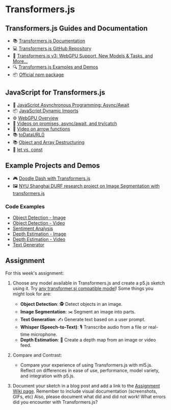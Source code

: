 # Transformers.js

## Transformers.js Guides and Documentation

- 📚 [Transformers.js Documentation](https://huggingface.co/docs/transformers.js/)
- 💻 [Transformers.js GitHub Repository](https://github.com/huggingface/transformers.js)
- 📰 [Transformers.js v3: WebGPU Support, New Models & Tasks, and More…](https://huggingface.co/blog/transformersjs-v3)
- 🔍 [Transformers.js Examples and Demos](https://github.com/huggingface/transformers.js-examples)
- 📦 [Official npm package](https://www.npmjs.com/package/@huggingface/transformers)

## JavaScript for Transformers.js

- 🔄 [JavaScript Asynchronous Programming: Async/Await](https://developer.mozilla.org/en-US/docs/Learn/JavaScript/Asynchronous/Async_await)
- 📦 [JavaScript Dynamic Imports](https://developer.mozilla.org/en-US/docs/Web/JavaScript/Reference/Statements/import)
- ⚙️ [WebGPU Overview](https://developer.mozilla.org/en-US/docs/Web/API/WebGPU_API)
- 🚂 [Videos on promises, async/await, and try/catch](https://www.youtube.com/playlist?list=PLRqwX-V7Uu6bKLPQvPRNNE65kBL62mVfx)
- 🚂 [Video on arrow functions](https://youtu.be/mrYMzpbFz18)
- 📚 [toDataURL()](https://developer.mozilla.org/en-US/docs/Web/API/HTMLCanvasElement/toDataURL)
- 📚 [Object and Array Destructuring](https://developer.mozilla.org/en-US/docs/Web/JavaScript/Reference/Operators/Destructuring_assignment)
- 🚂 [let vs. const](https://youtu.be/2iLVFyYwyRA)

## Example Projects and Demos

- 🎮 [Doodle Dash with Transformers.js](https://huggingface.co/blog/ml-web-games)
- 🖼️ [NYU Shanghai DURF research project on Image Segmentation with transformers.js](https://github.com/ml5js/ml5-extra-imagesegmentation)

### Code Examples

- [Object Detection - Image](https://editor.p5js.org/ml_4_cc/sketches/ZNBvuT2DC)
- [Object Detection - Video](https://editor.p5js.org/ml_4_cc/sketches/GmyMJkDX8)
- [Sentiment Analysis](https://editor.p5js.org/ml_4_cc/sketches/3qKvBxBPs)
- [Depth Estimation - Image](https://editor.p5js.org/ml_4_cc/sketches/qtnSdaa2h)
- [Depth Estimation - Video](https://editor.p5js.org/ml_4_cc/sketches/J-sk5hOWz)
- [Text Generator](https://editor.p5js.org/ml_4_cc/sketches/o7C5EfNtt)

## Assignment

For this week's assignment:

1. Choose any model available in Transformers.js and create a p5.js sketch using it. Try [any transformer.sj compatible model](https://huggingface.co/models?library=transformers.js&sort=trending)! Some things you might look for are:

   - **Object Detection**: 🕵️ Detect objects in an image.
   - **Image Segmentation**: ✂️ Segment an image into parts.
   - **Text Generation**: ✍️ Generate text based on a user prompt.
   - **Whisper (Speech-to-Text)**: 🎙️ Transcribe audio from a file or real-time microphone.
   - **Depth Estimation**: 📏 Create a depth map from an image or video feed.

2. Compare and Contrast:

   - Compare your experience of using Transformers.js with ml5.js. Reflect on differences in ease of use, performance, model variety, and integration with p5.js.

3. Document your sketch in a blog post and add a link to the [Assignment Wiki page](https://github.com/ml5js/Intro-ML-Arts-IMA-F24/wiki/Assignment-5). Remember to include visual documentation (screenshots, GIFs, etc) Also, please document what did and did not work! What errors did you encounter with Transformers.js?
